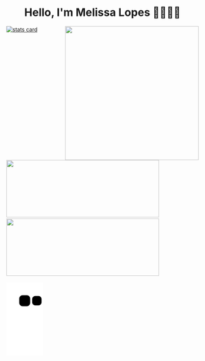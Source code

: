 
<h1 align="center">Hello, I'm Melissa Lopes 👩‍💻👩‍🎨</h1>
<!-- <h3 align="center">Resumo</h3> -->

<a align= "center" href="https://github.com/melissalopesm">
<img alt= "stats card" height="200px" width="400" src="https://github-readme-streak-stats.herokuapp.com/?user=melissalopesm&theme=buefy">
<img align="right" height="350" width="350" src="https://cdn.dribbble.com/users/185048/screenshots/5095153/media/94a1653392f20c012221afac7ea383f2.gif"/> </a>
<img height="150px" width="400" src="https://github-readme-stats.vercel.app/api?username=melissalopesm&count_private=true&theme=buefy&show_icons=true"/>
<img height="150px" width="400"  src="https://github-readme-stats.vercel.app/api/top-langs/?username=melissalopesm&layout=compact&theme=buefy&hide_border=true"/></a>


![Snake animation](https://github.com/melissalopesm/melissalopesm/blob/output/github-contribution-grid-snake.svg)
  

